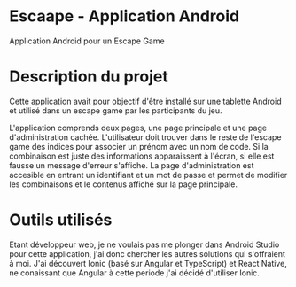 # Escaape - Application Android

Application Android pour un Escape Game

# Description du projet

Cette application avait pour objectif d'être installé sur une tablette Android et utilisé dans un escape game par les participants du jeu.

L'application comprends deux pages, une page principale et une page d'administration cachée.
L'utilisateur doit trouver dans le reste de l'escape game des indices pour associer un prénom avec un nom de code. Si la combinaison est juste des informations apparaissent à l'écran, si elle est fausse un message d'erreur s'affiche. La page d'administration est accesible en entrant un identifiant et un mot de passe et permet de modifier les combinaisons et le contenus affiché sur la page principale.

# Outils utilisés

Etant développeur web, je ne voulais pas me plonger dans Android Studio pour cette application, j'ai donc chercher les autres solutions qui s'offraient à moi. J'ai découvert Ionic (basé sur Angular et TypeScript) et React Native, ne conaissant que Angular à cette periode j'ai décidé d'utiliser Ionic. 

